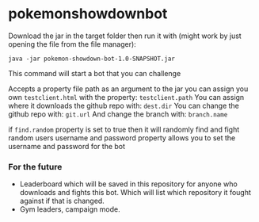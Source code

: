 # pokemonshowdownbot
Download the jar in the target folder then run it with (might work by just opening the file from the file manager): 

`java -jar pokemon-showdown-bot-1.0-SNAPSHOT.jar`

This command will start a bot that you can challenge

Accepts a property file path as an argument to the jar
you can assign you own `testclient.html` with the property: `testclient.path`
You can assign where it downloads the github repo with: `dest.dir`
You can change the github repo with: `git.url`
And change the branch with: `branch.name`

if `find.random` property is set to true then it will randomly find and fight random users
username and password property allows you to set the username and password for the bot


### For the future
 - Leaderboard which will be saved in this repository for anyone who downloads and fights this bot.
 Which will list which repository it fought against if that is changed.
 - Gym leaders, campaign mode.
